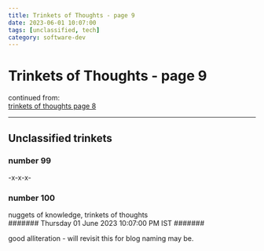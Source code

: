 ```yaml
---
title: Trinkets of Thoughts - page 9
date: 2023-06-01 10:07:00
tags: [unclassified, tech]
category: software-dev
---
```


# Trinkets of Thoughts - page 9


continued from:  
[trinkets of  thoughts page 8](https://sanyamsjournal.blogspot.com/2022/12/trinkets-of-thoughts-pg-8.html)

---

## Unclassified trinkets




### number 99


-x-x-x-

### number 100
nuggets of knowledge, trinkets of thoughts   
####### Thursday 01 June 2023 10:07:00 PM IST #######   

good alliteration - will revisit this for blog naming may be.
